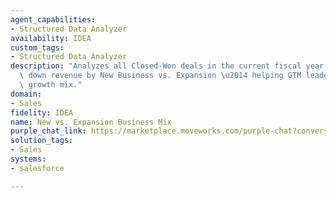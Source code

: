 ```yaml
---
agent_capabilities:
- Structured Data Analyzer
availability: IDEA
custom_tags:
- Structured Data Analyzer
description: "Analyzes all Closed-Won deals in the current fiscal year and breaks\
  \ down revenue by New Business vs. Expansion \u2014 helping GTM leaders understand\
  \ growth mix."
domain:
- Sales
fidelity: IDEA
name: New vs. Expansion Business Mix
purple_chat_link: https://marketplace.moveworks.com/purple-chat?conversation=%7B%22messages%22%3A%5B%7B%22parts%22%3A%5B%7B%22richText%22%3A%22What+percentage+of+our+revenue+this+year+has+come+from+new+logos+versus+expanding+existing+customer+accounts%3F%22%7D%5D%2C%22role%22%3A%22user%22%7D%2C%7B%22parts%22%3A%5B%7B%22richText%22%3A%22%3Cp+xmlns%3D%5C%22http%3A%2F%2Fwww.w3.org%2F1999%2Fxhtml%5C%22%3ECertainly.+I%27m+analyzing+your+Salesforce+data+to+get+that+breakdown+for+you.%3C%2Fp%3E%22%7D%2C%7B%22reasoningSteps%22%3A%5B%7B%22richText%22%3A%22%3Cp+xmlns%3D%5C%22http%3A%2F%2Fwww.w3.org%2F1999%2Fxhtml%5C%22%3EQuerying+Salesforce+for+all+Closed-Won+opportunities+in+the+current+fiscal+year.%3C%2Fp%3E%22%2C%22status%22%3A%22success%22%7D%2C%7B%22richText%22%3A%22%3Cp+xmlns%3D%5C%22http%3A%2F%2Fwww.w3.org%2F1999%2Fxhtml%5C%22%3ERunning+a+Python+script+to+aggregate+the+results+by+business+type.%3C%2Fp%3E%22%2C%22status%22%3A%22success%22%7D%5D%7D%2C%7B%22apiBlock%22%3A%7B%22code%22%3A%22%7B%5Cn++%5C%22query%5C%22%3A+%5C%22SELECT+Amount%2C+Type+FROM+Opportunity+WHERE+IsWon+%3D+true+AND+CloseDate+%3D+THIS_FISCAL_YEAR%5C%22%5Cn%7D%22%2C%22caption%22%3A%22action_1%3A+Get+Salesforce+Opportunities%22%2C%22connectorName%22%3A%22salesforce%22%2C%22title%22%3A%22SOQL+Query%22%7D%7D%2C%7B%22apiBlock%22%3A%7B%22code%22%3A%22opportunities+%3D+%7B%7Bactions.action_1.output.records%7D%7D%5Cn%5Cnnew_business_revenue+%3D+0%5Cnexpansion_revenue+%3D+0%5Cn%5Cnfor+opp+in+opportunities%3A%5Cn++if+opp%5B%27Type%27%5D+%3D%3D+%27New+Business%27%3A%5Cn++++new_business_revenue+%2B%3D+opp%5B%27Amount%27%5D%5Cn++elif+opp%5B%27Type%27%5D+%3D%3D+%27Expansion%27%3A%5Cn++++expansion_revenue+%2B%3D+opp%5B%27Amount%27%5D%5Cn%5Cntotal_revenue+%3D+new_business_revenue+%2B+expansion_revenue%5Cn%5Cnif+total_revenue+%3E+0%3A%5Cn++++new_business_percentage+%3D+%28new_business_revenue+%2F+total_revenue%29+*+100%5Cn++++expansion_percentage+%3D+%28expansion_revenue+%2F+total_revenue%29+*+100%5Cnelse%3A%5Cn++++new_business_percentage+%3D+0%5Cn++++expansion_percentage+%3D+0%5Cn%5Cnprint%28%7B%5Cn++++%5C%22new_business_revenue%5C%22%3A+new_business_revenue%2C%5Cn++++%5C%22expansion_revenue%5C%22%3A+expansion_revenue%2C%5Cn++++%5C%22total_revenue%5C%22%3A+total_revenue%2C%5Cn++++%5C%22new_business_percentage%5C%22%3A+new_business_percentage%2C%5Cn++++%5C%22expansion_percentage%5C%22%3A+expansion_percentage%5Cn%7D%29%22%2C%22caption%22%3A%22action_2%3A+Analyze+Revenue+Mix%22%2C%22connectorName%22%3A%22code-interpreter%22%2C%22title%22%3A%22Python+Script%22%7D%7D%2C%7B%22richText%22%3A%22%3Cp+xmlns%3D%5C%22http%3A%2F%2Fwww.w3.org%2F1999%2Fxhtml%5C%22%3EHere+is+the+revenue+breakdown+for+the+current+fiscal+year%3A%3C%2Fp%3E%3Cul+xmlns%3D%5C%22http%3A%2F%2Fwww.w3.org%2F1999%2Fxhtml%5C%22%3E%3Cli%3E%3Cb%3ENew+Business%3A%3C%2Fb%3E+%244%2C500%2C000+%2860%25%29%3C%2Fli%3E%3Cli%3E%3Cb%3EExpansion%3A%3C%2Fb%3E+%243%2C000%2C000+%2840%25%29%3C%2Fli%3E%3C%2Ful%3E%3Cp+xmlns%3D%5C%22http%3A%2F%2Fwww.w3.org%2F1999%2Fxhtml%5C%22%3EThe+total+revenue+from+Closed-Won+deals+is+%247%2C500%2C000.%3C%2Fp%3E%22%7D%2C%7B%22citations%22%3A%5B%7B%22citationTitle%22%3A%22FY24+Closed-Won+Opportunities%22%2C%22connectorName%22%3A%22salesforce%22%7D%5D%7D%5D%2C%22role%22%3A%22assistant%22%7D%5D%7D
solution_tags:
- Sales
systems:
- salesforce

---
```

